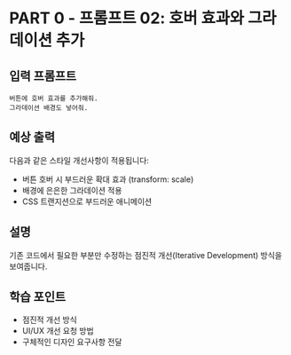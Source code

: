 # PART 0 - 프롬프트 02: 호버 효과와 그라데이션 추가

## 입력 프롬프트
```
버튼에 호버 효과를 추가해줘.
그라데이션 배경도 넣어줘.
```

## 예상 출력
다음과 같은 스타일 개선사항이 적용됩니다:
- 버튼 호버 시 부드러운 확대 효과 (transform: scale)
- 배경에 은은한 그라데이션 적용
- CSS 트랜지션으로 부드러운 애니메이션

## 설명
기존 코드에서 필요한 부분만 수정하는 점진적 개선(Iterative Development) 방식을 보여줍니다.

## 학습 포인트
- 점진적 개선 방식
- UI/UX 개선 요청 방법
- 구체적인 디자인 요구사항 전달